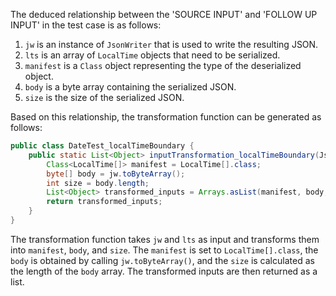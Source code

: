 The deduced relationship between the 'SOURCE INPUT' and 'FOLLOW UP INPUT' in the test case is as follows:

1. `jw` is an instance of `JsonWriter` that is used to write the resulting JSON.
2. `lts` is an array of `LocalTime` objects that need to be serialized.
3. `manifest` is a `Class` object representing the type of the deserialized object.
4. `body` is a byte array containing the serialized JSON.
5. `size` is the size of the serialized JSON.

Based on this relationship, the transformation function can be generated as follows:

```java
public class DateTest_localTimeBoundary {
    public static List<Object> inputTransformation_localTimeBoundary(JsonWriter jw, LocalTime[] lts) {
        Class<LocalTime[]> manifest = LocalTime[].class;
        byte[] body = jw.toByteArray();
        int size = body.length;
        List<Object> transformed_inputs = Arrays.asList(manifest, body, size);
        return transformed_inputs;
    }
}
```

The transformation function takes `jw` and `lts` as input and transforms them into `manifest`, `body`, and `size`. The `manifest` is set to `LocalTime[].class`, the `body` is obtained by calling `jw.toByteArray()`, and the `size` is calculated as the length of the `body` array. The transformed inputs are then returned as a list.